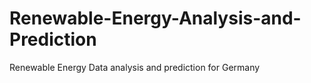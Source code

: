 # Renewable-Energy-Analysis-and-Prediction
Renewable Energy Data analysis and prediction for Germany
